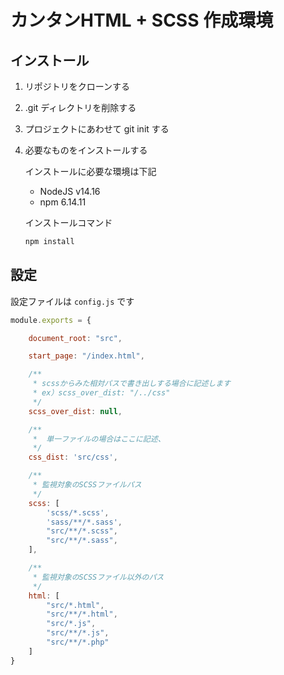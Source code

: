 # カンタンHTML + SCSS 作成環境

## インストール

1. リポジトリをクローンする
2. .git ディレクトリを削除する
3. プロジェクトにあわせて git init する
4. 必要なものをインストールする

    インストールに必要な環境は下記

    - NodeJS v14.16
    - npm 6.14.11

    インストールコマンド

    ```txt
    npm install
    ```

## 設定

設定ファイルは `config.js` です

```js
module.exports = {

    document_root: "src",

    start_page: "/index.html",

    /**
     * scssからみた相対パスで書き出しする場合に記述します
     * ex）scss_over_dist: "/../css"
     */
    scss_over_dist: null,

    /**
     *  単一ファイルの場合はここに記述、
     */
    css_dist: 'src/css',

    /**
     * 監視対象のSCSSファイルパス
     */
    scss: [
        'scss/*.scss',
        'sass/**/*.sass',
        "src/**/*.scss",
        "src/**/*.sass",
    ],

    /**
     * 監視対象のSCSSファイル以外のパス
     */
    html: [
        "src/*.html",
        "src/**/*.html",
        "src/*.js",
        "src/**/*.js",
        "src/**/*.php"
    ]
}
```
